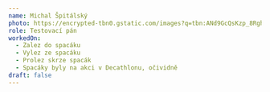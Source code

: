 ```yaml
---
name: Michal Špitálský
photo: https://encrypted-tbn0.gstatic.com/images?q=tbn:ANd9GcQsKzp_8RghGrvp6tsgJjHrnvHjc9N3Z4diRMkmquLqragp9Z_H0JNDs1Q4vroQeIYiT5Q&usqp=CAU
role: Testovací pán
workedOn:
  - Zalez do spacáku
  - Vylez ze spacáku
  - Prolez skrze spacák
  - Spacáky byly na akci v Decathlonu, očividně
draft: false
---
```


